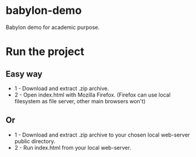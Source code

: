 # babylon-demo
Babylon demo for academic purpose.

# Run the project

## Easy way

* 1 - Download and extract .zip archive.
* 2 - Open index.html with Mozilla Firefox. (Firefox can use local filesystem as file server, other main browsers won't)

## Or

* 1 - Download and extract .zip archive to your chosen local web-server public directory.
* 2 - Run index.html from your local web-server.
